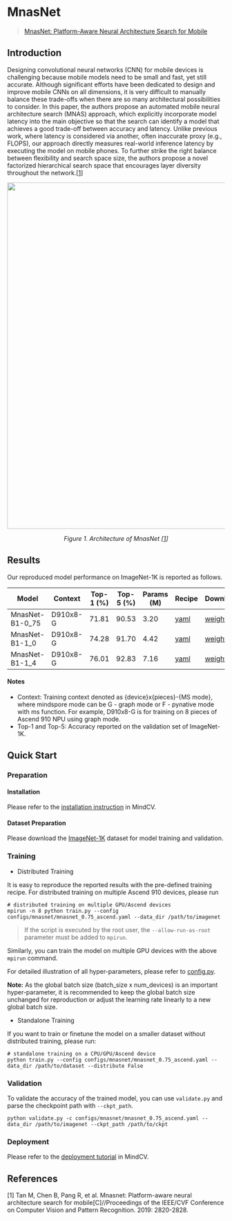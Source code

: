 # MnasNet
> [MnasNet: Platform-Aware Neural Architecture Search for Mobile](https://arxiv.org/abs/1807.11626)

## Introduction

Designing convolutional neural networks (CNN) for mobile devices is challenging because mobile models need to be small and fast, yet still accurate. Although significant efforts have been dedicated to design and improve mobile CNNs on all dimensions, it is very difficult to manually balance these trade-offs when there are so many architectural possibilities to consider. In this paper, the authors propose an automated mobile neural architecture search (MNAS) approach, which explicitly incorporate model latency into the main objective so that the search can identify a model that achieves a good trade-off between accuracy and latency. Unlike previous work, where latency is considered via another, often inaccurate proxy (e.g., FLOPS), our approach directly measures real-world inference latency by executing the model on mobile phones. To further strike the right balance between flexibility and search space size, the authors propose a novel factorized hierarchical search space that encourages layer diversity throughout the network.[[1](#references)]

<p align="center">
  <img src="https://user-images.githubusercontent.com/53842165/210044057-35febc60-8d24-434a-a4f2-db8db3859e7a.png" width=800 />
</p>
<p align="center">
  <em>Figure 1. Architecture of MnasNet [<a href="#references">1</a>] </em>
</p>

## Results

Our reproduced model performance on ImageNet-1K is reported as follows.

<div align="center">

| Model           | Context  | Top-1 (%) | Top-5 (%) | Params (M) | Recipe                                                                                             | Download                                                                                 |
|-----------------|----------|-----------|-----------|------------|----------------------------------------------------------------------------------------------------|------------------------------------------------------------------------------------------|
| MnasNet-B1-0_75 | D910x8-G | 71.81     | 90.53     | 3.20       | [yaml](https://github.com/mindspore-lab/mindcv/blob/main/configs/mnasnet/mnasnet_0.75_ascend.yaml) | [weights](https://download.mindspore.cn/toolkits/mindcv/mnasnet/mnasnet0_75_ascend.ckpt) |
| MnasNet-B1-1_0  | D910x8-G | 74.28     | 91.70     | 4.42       | [yaml](https://github.com/mindspore-lab/mindcv/blob/main/configs/mnasnet/mnasnet_1.0_ascend.yaml)  | [weights](https://download.mindspore.cn/toolkits/mindcv/mnasnet/mnasnet1_0_ascend.ckpt)  |
| MnasNet-B1-1_4  | D910x8-G | 76.01     | 92.83     | 7.16       | [yaml](https://github.com/mindspore-lab/mindcv/blob/main/configs/mnasnet/mnasnet_1.4_ascend.yaml)  | [weights](https://download.mindspore.cn/toolkits/mindcv/mnasnet/mnasnet1_4_ascend.ckpt)  |

</div>

#### Notes

- Context: Training context denoted as {device}x{pieces}-{MS mode}, where mindspore mode can be G - graph mode or F - pynative mode with ms function. For example, D910x8-G is for training on 8 pieces of Ascend 910 NPU using graph mode.
- Top-1 and Top-5: Accuracy reported on the validation set of ImageNet-1K.

## Quick Start

### Preparation

#### Installation
Please refer to the [installation instruction](https://github.com/mindspore-ecosystem/mindcv#installation) in MindCV.

#### Dataset Preparation
Please download the [ImageNet-1K](https://www.image-net.org/challenges/LSVRC/2012/index.php) dataset for model training and validation.

### Training

* Distributed Training

It is easy to reproduce the reported results with the pre-defined training recipe. For distributed training on multiple Ascend 910 devices, please run

```shell
# distributed training on multiple GPU/Ascend devices
mpirun -n 8 python train.py --config configs/mnasnet/mnasnet_0.75_ascend.yaml --data_dir /path/to/imagenet
```

> If the script is executed by the root user, the `--allow-run-as-root` parameter must be added to `mpirun`.

Similarly, you can train the model on multiple GPU devices with the above `mpirun` command.

For detailed illustration of all hyper-parameters, please refer to [config.py](https://github.com/mindspore-lab/mindcv/blob/main/config.py).

**Note:**  As the global batch size  (batch_size x num_devices) is an important hyper-parameter, it is recommended to keep the global batch size unchanged for reproduction or adjust the learning rate linearly to a new global batch size.

* Standalone Training

If you want to train or finetune the model on a smaller dataset without distributed training, please run:

```shell
# standalone training on a CPU/GPU/Ascend device
python train.py --config configs/mnasnet/mnasnet_0.75_ascend.yaml --data_dir /path/to/dataset --distribute False
```

### Validation

To validate the accuracy of the trained model, you can use `validate.py` and parse the checkpoint path with `--ckpt_path`.

```shell
python validate.py -c configs/mnasnet/mnasnet_0.75_ascend.yaml --data_dir /path/to/imagenet --ckpt_path /path/to/ckpt
```

### Deployment

Please refer to the [deployment tutorial](https://github.com/mindspore-lab/mindcv/blob/main/tutorials/deployment.md) in MindCV.

## References

[1] Tan M, Chen B, Pang R, et al. Mnasnet: Platform-aware neural architecture search for mobile[C]//Proceedings of the IEEE/CVF Conference on Computer Vision and Pattern Recognition. 2019: 2820-2828.
